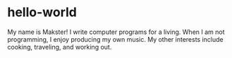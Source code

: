 # hello-world

My name is Makster!
I write computer programs for a living.
When I am not programming, I enjoy producing my own music.
My other interests include cooking, traveling, and working out.
